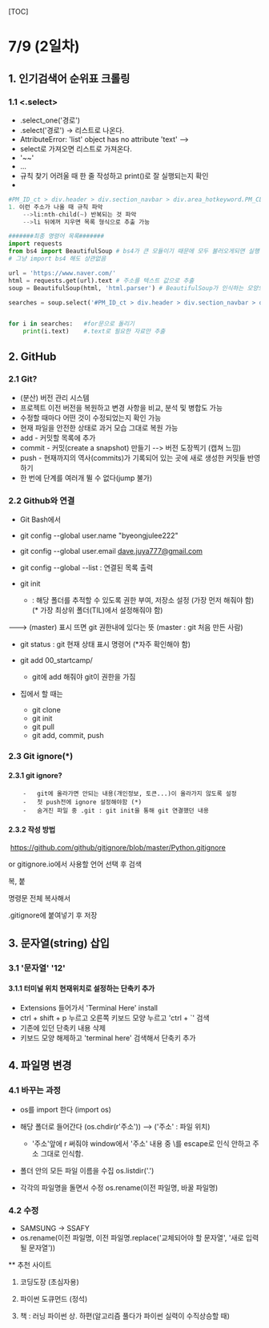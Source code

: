 [TOC]

# 7/9 (2일차)

## 1. 인기검색어 순위표 크롤링

### 1.1 <.select>

- .select_one('경로')
- .select('경로') -> 리스트로 나온다.
- AttributeError: 'list' object has no attribute 'text' --> 
- select로 가져오면 리스트로 가져온다.
- '<span>~~<span>'
- ...
- 규칙 찾기 어려울 때 한 줄 작성하고 print()로 잘 실행되는지 확인
- 

```python
#PM_ID_ct > div.header > div.section_navbar > div.area_hotkeyword.PM_CL_realtimeKeyword_base > div.ah_roll.PM_CL_realtimeKeyword_rolling_base > div > ul > li:nth-child(4) > a > span.ah_k
1. 이런 주소가 나올 때 규칙 파악
	-->li:nth-child(~) 반복되는 것 파악
	-->li 뒤에꺼 지우면 목록 형식으로 추출 가능

#######최종 명령어 목록#######
import requests
from bs4 import BeautifulSoup # bs4가 큰 모듈이기 때문에 모두 불러오게되면 실행 속도가 느려짐
# 그냥 import bs4 해도 상관없음

url = 'https://www.naver.com/'
html = requests.get(url).text # 주소를 텍스트 값으로 추출
soup = BeautifulSoup(html, 'html.parser') # BeautifulSoup가 인식하는 모양으로 변경

searches = soup.select('#PM_ID_ct > div.header > div.section_navbar > div.area_hotkeyword.PM_CL_realtimeKeyword_base > div.ah_roll.PM_CL_realtimeKeyword_rolling_base > div > ul > li:nth-child(' & i & ') > a > span.ah_k')


for i in searches:   #for문으로 돌리기
    print(i.text)    #.text로 필요한 자료만 추출
```

## 2. GitHub

### 2.1 Git?

- (분산) 버전 관리 시스템
- 프로젝트 이전 버전을 복원하고 변경 사항을 비교, 분석 및 병합도 가능
- 수정할 때마다 어떤 것이 수정되었는지 확인 가능
- 현재 파일을 안전한 상태로 과거 모습 그대로 복원 가능
- add - 커밋할 목록에 추가
- commit - 커밋(create a snapshot) 만들기 --> 버전 도장찍기 (캡쳐 느낌)
- push - 현재까지의 역사(commits)가 기록되어 있는 곳에 새로 생성한 커밋들 반영하기
- 한 번에 단계를 여러개 뛸 수 없다(jump 불가)

### 2.2 Github와 연결

- Git Bash에서 
- git config --global user.name "byeongjulee222"
- git config --global user.email dave.juya777@gmail.com
- git config --global --list  : 연결된 목록 출력



- git init
  -  : 해당 폴더를 추적할 수 있도록 권한 부여, 저장소 설정 (가장 먼저 해줘야 함) (* 가장 최상위 폴더(TIL)에서 설정해줘야 함)

---> (master) 표시 뜨면 git 권한내에 있다는 뜻 (master : git 처음 만든 사람)

- git status : git 현재 상태 표시 명령어 (*자주 확인해야 함)
- git add 00_startcamp/
  - git에 add 해줘야 git이 권한을 가짐



- 집에서 할 때는
  - git clone
  - git init
  - git pull
  - git add, commit, push

### 2.3 Git ignore(*)

#### 2.3.1 git ignore?

		-	git에 올라가면 안되는 내용(개인정보, 토큰...)이 올라가지 않도록 설정
		-	첫 push전에 ignore 설정해야함 (*)
		-	숨겨진 파일 중 .git : git init을 통해 git 연결했던 내용

#### 2.3.2 작성 방법

​	https://github.com/github/gitignore/blob/master/Python.gitignore

or gitignore.io에서 사용할 언어 선택 후 검색

복, 붙



명령문 전체 복사해서

.gitignore에 붙여넣기 후 저장



## 3. 문자열(string) 삽입

### 3.1 '문자열' '12'

#### 3.1.1 터미널 위치 현재위치로 설정하는 단축키 추가

- Extensions 들어가서  'Terminal Here' install
- ctrl + shift + p 누르고 오른쪽 키보드 모양 누르고 'ctrl + `' 검색
- 기존에 있던 단축키 내용 삭제
- 키보드 모양 해제하고 'terminal here' 검색해서 단축키 추가

### 

## 4. 파일명 변경

### 4.1 바꾸는 과정

- os를 import 한다 (import os)
- 해당 폴더로 들어간다 (os.chdir(r'주소'))   --> ('주소' : 파일 위치)
  - '주소'앞에 r 써줘야 window에서 '주소' 내용 중 \를 escape로 인식 안하고 주소 그대로 인식함.
- 폴더 안의 모든 파일 이름을 수집  os.listdir('.')

- 각각의 파일명을 돌면서 수정  os.rename(이전 파일명, 바꿀 파일명)



### 4.2 수정

- SAMSUNG -> SSAFY
- os.rename(이전 파일명, 이전 파일명.replace('교체되어야 할 문자열', '새로 입력될 문자열'))



** 추천 사이트

1. 코딩도장 (초심자용)
2. 파이썬 도큐먼드 (정석)

3. 책 : 러닝 파이썬 상. 하편(알고리즘 풀다가 파이썬 실력이 수직상승할 때)